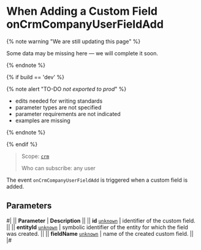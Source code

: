 # When Adding a Custom Field onCrmCompanyUserFieldAdd

{% note warning "We are still updating this page" %}

Some data may be missing here — we will complete it soon.

{% endnote %}

{% if build == 'dev' %}

{% note alert "TO-DO _not exported to prod_" %}

- edits needed for writing standards
- parameter types are not specified
- parameter requirements are not indicated
- examples are missing

{% endnote %}

{% endif %}

> Scope: [`crm`](../../../../scopes/permissions.md)
>
> Who can subscribe: any user

The event `onCrmCompanyUserFieldAdd` is triggered when a custom field is added.

## Parameters

#|
|| **Parameter** | **Description** ||
|| **id**
[`unknown`](../../../../data-types.md) | identifier of the custom field. ||
|| **entityId**
[`unknown`](../../../../data-types.md) | symbolic identifier of the entity for which the field was created. ||
|| **fieldName**
[`unknown`](../../../../data-types.md) | name of the created custom field. ||
|#